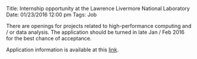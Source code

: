 Title: Internship opportunity at the Lawrence Livermore National Laboratory
Date: 01/23/2016 12:00 pm 
Tags: Job

There are openings for projects related to high-performance computing and / or data analysis. The application should be turned in late Jan / Feb 2016 for the best chance of acceptance. 

Application information is available at this [link](http://careers-ext.llnl.gov/jobs/4421119-computation-student-intern--2).
